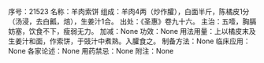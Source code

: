 序号：21523
名称：羊肉索饼
组成：羊肉4两（炒作臛），白面半斤，陈橘皮1分（汤浸，去白瓤，焙），生姜汁1合。
出处：《圣惠》卷九十六。
主治：五噎，胸膈妨塞，饮食不下，瘦弱无力。
加减：None
功效：None
用法用量：上以橘皮末及生姜汁和面，作索饼，于豉汁中煮熟。入臛食之。
制备方法：None
临床应用：None
各家论述：None
用药禁忌：None
附注：None
